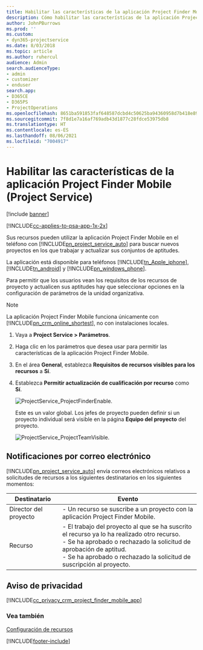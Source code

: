 ```yaml
---
title: Habilitar las características de la aplicación Project Finder Mobile
description: Cómo habilitar las características de la aplicación Project Finder Mobile para Project Service
author: JohnPBurrows
ms.prod: ''
ms.custom:
- dyn365-projectservice
ms.date: 8/03/2018
ms.topic: article
ms.author: ruhercul
audience: Admin
search.audienceType:
- admin
- customizer
- enduser
search.app:
- D365CE
- D365PS
- ProjectOperations
ms.openlocfilehash: 8651ba591853faf648587dcbd4c50625ba94360958d7b418e89aa0bf09464a89
ms.sourcegitcommit: 7f8d1e7a16af769adb43d1877c28fdce53975db8
ms.translationtype: HT
ms.contentlocale: es-ES
ms.lasthandoff: 08/06/2021
ms.locfileid: "7004917"
---
```

# <a name="enable-project-finder-mobile-app-features-project-service"></a>Habilitar las características de la aplicación Project Finder Mobile (Project Service)

[!include [banner](../includes/psa-now-project-operations.md)]

[!INCLUDE[cc-applies-to-psa-app-1x-2x](../includes/cc-applies-to-psa-app-1x-2x.md)]

Sus recursos pueden utilizar la aplicación Project Finder Mobile en el teléfono con [!INCLUDE[pn_project_service_auto](../includes/pn-project-service-auto.md)] para buscar nuevos proyectos en los que trabajar y actualizar sus conjuntos de aptitudes.  
  
 La aplicación está disponible para teléfonos [!INCLUDE[tn_Apple_iphone](../includes/tn-apple-iphone.md)], [!INCLUDE[tn_android](../includes/tn-android.md)] y [!INCLUDE[pn_windows_phone](../includes/pn-windows-phone.md)].  
    
 Para permitir que los usuarios vean los requisitos de los recursos de proyecto y actualicen sus aptitudes hay que seleccionar opciones en la configuración de parámetros de la unidad organizativa.
  
> [!NOTE]
>  La aplicación Project Finder Mobile funciona únicamente con [!INCLUDE[pn_crm_online_shortest](../includes/pn-crm-online-shortest.md)], no con instalaciones locales.  
  
1. Vaya a **Project Service > Parámetros**.  
  
2. Haga clic en los parámetros que desea usar para permitir las características de la aplicación Project Finder Mobile.  
  
3. En el área **General**, establezca **Requisitos de recursos visibles para los recursos** a **Sí**.  
  
4. Establezca **Permitir actualización de cualificación por recurso** como **Sí**.  
  
   ![ProjectService_ProjectFinderEnable.](../psa/media/project-service-project-finder-enable.png "ProjectService_ProjectFinderEnable")  
  
   Este es un valor global. Los jefes de proyecto pueden definir si un proyecto individual será visible en la página **Equipo del proyecto** del proyecto.  
  
   ![ProjectService_ProjectTeamVisible.](../psa/media/project-service-project-team-visible.png "ProjectService_ProjectTeamVisible")  
  
## <a name="email-notifications"></a>Notificaciones por correo electrónico  
 [!INCLUDE[pn_project_service_auto](../includes/pn-project-service-auto.md)] envía correos electrónicos relativos a solicitudes de recursos a los siguientes destinatarios en los siguientes momentos:  
  
|Destinatario|Evento|  
|---------------|-----------|  
|Director del proyecto|- Un recurso se suscribe a un proyecto con la aplicación Project Finder Mobile.|  
|Recurso|- El trabajo del proyecto al que se ha suscrito el recurso ya lo ha realizado otro recurso.<br />- Se ha aprobado o rechazado la solicitud de aprobación de aptitud.<br />- Se ha aprobado o rechazado la solicitud de suscripción al proyecto.|  
  
## <a name="privacy-notice"></a>Aviso de privacidad  
 [!INCLUDE[cc_privacy_crm_project_finder_mobile_app](../includes/cc-privacy-crm-project-finder-mobile-app.md)]  
  
### <a name="see-also"></a>Vea también  
 [Configuración de recursos](../psa/set-up-resources.md)


[!INCLUDE[footer-include](../includes/footer-banner.md)]